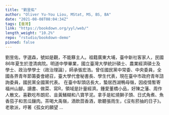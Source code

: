 ```yaml
---
title: "劉昱佑"
author: "Oliver Yu-You Liou, MStat, MS, BS, BA"
date: "2021-08-08T08:04:34Z"
tags: [臺灣]
link: "https://bookdown.org/yyl/web/"
length_weight: "10.2%"
repo: "rstudio/bookdown-demo"
pinned: false
---
```


劉昱佑，字選森，號如是觀，不能簃主人。祖籍廣東大埔，臺中新社客家人，民國86年夏生於澄清病院。明道中學畢業，國立臺灣大學統計碩士、農業經濟碩士及學士、政治學學士（政治理論），師承張宏浩。曾任國民黨中常委、中央委員，全國各界青年節籌委會總召，臺大學代會秘書長、學生代表，現在臺中市政府青年諮詢委員，國民黨全國黨代表。 在臺中犁頭店長大，蟄居西湖鴨母嶺，因疫情暫寄福州山腳。讀書、做菜、寫R，領域是計量經濟。鍾愛董橋小品，好陳之藩、周作人散文。喜歡吃布朗尼、韭黃鱔糊和八寶芋泥。拿手是紅燒獅子頭、日式角煮、魚香茄子和苦瓜鑲肉。茶喝大禹嶺，酒飲茴香酒，歌聽張雨生，《沒有菸抽的日子》。老歌派，哼著《孤女的願望 ...
